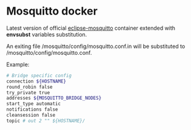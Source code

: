 # Mosquitto docker

Latest version of official [eclipse-mosquitto](https://hub.docker.com/_/eclipse-mosquitto) container extended with **envsubst** variables substitution.

An exiting file /mosquitto/config/mosquitto.conf.in will be substituted to /mosquitto/config/mosquitto.conf.

Example:

```bash
# Bridge specific config
connection ${HOSTNAME}
round_robin false
try_private true
addresses ${MOSQUITTO_BRIDGE_NODES}
start_type automatic
notifications false
cleansession false
topic # out 2 "" ${HOSTNAME}/
```